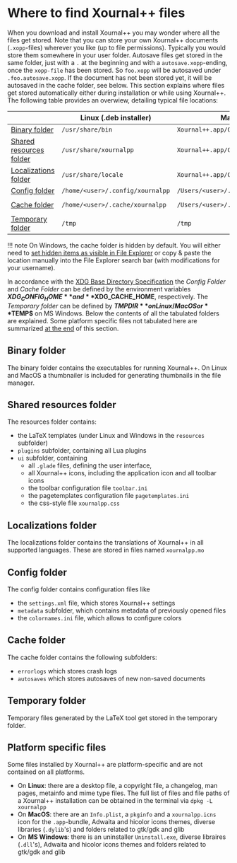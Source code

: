 # Where to find Xournal++ files

When you download and install Xournal++ you may wonder where all the files get stored. Note that you can store your own Xournal++ documents (`.xopp`-files) wherever you like (up to file permissions).
Typically you would store them somewhere in your user folder. Autosave files get stored in the same folder, just with a `.` at the beginning and with a `autosave.xopp`-ending, once the `xopp-file` has been stored. 
So `foo.xopp` will be autosaved under `.foo.autosave.xopp`. If the document has not been stored yet, it will be autosaved in the cache folder, see below.
This section explains where files get stored automatically either during installation or while using Xournal++. The following table provides an overwiew, detailing typical file locations:

|                                                     | Linux (.deb installer)           | MacOS (.app-bundle)                             | MS Windows (.exe installer)                                                |
|-----------------------------------------------------|----------------------------------|-------------------------------------------------|----------------------------------------------------------------------------|
| [Binary folder](#binary-folder)                     | `/usr/share/bin`                 | `Xournal++.app/Contents/MacOS`                  | `C:\Programs\Xournal++\bin`                                                |
| [Shared resources folder](#shared-resources-folder) | `/usr/share/xournalpp`           | `Xournal++.app/Contents/Resources`              | `C:\Programs\Xournal++\share\xournalpp`                                    |
| [Localizations folder](#localizations-folder)       | `/usr/share/locale`              | `Xournal++.app/Contents/Resources/share/locale` | `C:\Programs\Xournal++\share\locale`                                       |
| [Config folder](#config-folder)                     | `/home/<user>/.config/xournalpp` | `/Users/<user>/.config/xournalpp`               | `C:\Users\<user>\AppData\Local\xournalpp`                                  |
| [Cache folder](#cache-folder)                       | `/home/<user>/.cache/xournalpp`  | `/Users/<user>/.cache/xournalpp`                | `C:\Users\<user>\AppData\Local\Microsoft\Windows\INetCache\xournalpp` |
| [Temporary folder](#temporary-folder)               | `/tmp`                           | `/tmp`                                          | `C:\Users\<user>\AppData\Local\Temp`                                       |

!!! note
    On Windows, the cache folder is hidden by default. You will either need to
    [set hidden items as visible in File Explorer](https://support.microsoft.com/en-us/windows/view-hidden-files-and-folders-in-windows-97fbc472-c603-9d90-91d0-1166d1d9f4b5)
    or copy & paste the location manually into the File Explorer search bar (with modifications for your username).

In accordance with the [XDG Base Directory Specification](https://specifications.freedesktop.org/basedir-spec/latest/ar01s02.html) the *Config Folder* and *Cache Folder* can be defined by the environment
variables **$XDG_CONFIG_HOME** and **$XDG_CACHE_HOME**, respectively. The *Temporary folder* can be defined by **$TMPDIR** on Linux/MacOS or **$TEMP$** on MS Windows.
Below the contents of all the tabulated folders are explained. Some platform specific files not tabulated here are summarized [at the end](#platform-specific-files) of this section.

## Binary folder

The binary folder contains the executables for running Xournal++. On Linux and MacOS a thumbnailer is included for generating thumbnails in the file manager.

## Shared resources folder

The resources folder contains:

- the LaTeX templates (under Linux and Windows in the `resources` subfolder)
- `plugins` subfolder, containing all Lua plugins
- `ui` subfolder, containing
    - all `.glade` files, defining the user interface,
    - all Xournal++ icons, including the application icon and all toolbar icons
    - the toolbar configuration file `toolbar.ini`
    - the pagetemplates configuration file `pagetemplates.ini`
    - the css-style file `xournalpp.css`

## Localizations folder

The localizations folder contains the translations of Xournal++ in all supported languages. These are stored in files named `xournalpp.mo`

## Config folder

The config folder contains configuration files like

- the `settings.xml` file, which stores Xournal++ settings
- `metadata` subfolder, which contains metadata of previously opened files
- the `colornames.ini` file, which allows to configure colors

## Cache folder

The cache folder contains the following subfolders:

- `errorlogs` which stores crash logs
- `autosaves` which stores autosaves of new non-saved documents

## Temporary folder

Temporary files generated by the LaTeX tool get stored in the temporary folder.

## Platform specific files

Some files installed by Xournal++ are platform-specific and are not contained on all platforms.

- On **Linux**: there are a desktop file, a copyright file, a changelog, man pages, metainfo and mime type files. The full list of files and file paths of a Xournal++ installation can be obtained in the terminal via `dpkg -L xournalpp`
- On **MacOS**: there are an `Info.plist`, a `pkginfo` and a `xournalpp.icns` icon for the `.app`-bundle, Adwaita and hicolor icons themes, diverse libraries (`.dylib`'s) and folders related to gtk/gdk and glib
- On **MS Windows**: there is an uninstaller `Uninstall.exe`, diverse libraires (`.dll`'s), Adwaita and hicolor icons themes and folders related to gtk/gdk and glib
